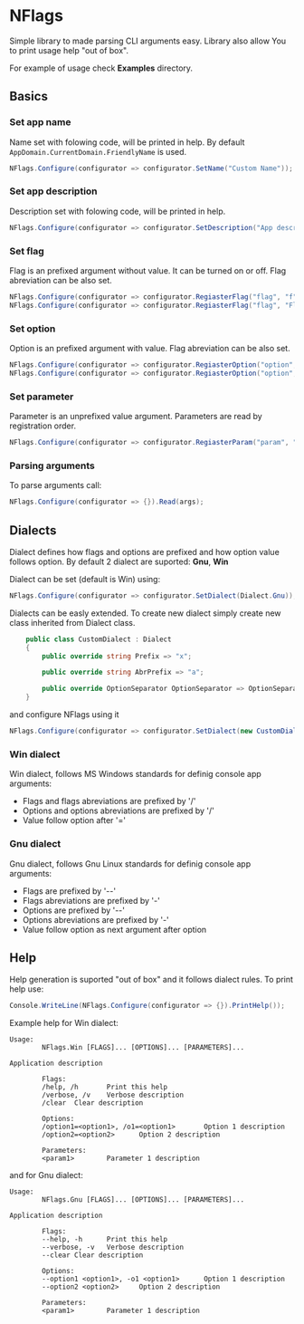 # NFlags

Simple library to made parsing CLI arguments easy.
Library also allow You to print usage help "out of box".

For example of usage check **Examples** directory.

## Basics

### Set app name
Name set with folowing code, will be printed in help.
By default `AppDomain.CurrentDomain.FriendlyName` is used.
```c#
NFlags.Configure(configurator => configurator.SetName("Custom Name"));
```

### Set app description
Description set with folowing code, will be printed in help.
```c#
NFlags.Configure(configurator => configurator.SetDescription("App description"));
```

### Set flag
Flag is an prefixed argument without value. It can be turned on or off.
Flag abreviation can be also set.
```c#
NFlags.Configure(configurator => configurator.RegiasterFlag("flag", "f", "Flag description", () => flagVariable = true));
NFlags.Configure(configurator => configurator.RegiasterFlag("flag", "Flag description", () => flagVariable = true));
```

### Set option
Option is an prefixed argument with value.
Flag abreviation can be also set.
```c#
NFlags.Configure(configurator => configurator.RegiasterOption("option", "o", "option description", v => optionVariable = v));
NFlags.Configure(configurator => configurator.RegiasterOption("option", "option description", v => optionVariable = v));
```

### Set parameter
Parameter is an unprefixed value argument. Parameters are read by registration order.
```c#
NFlags.Configure(configurator => configurator.RegiasterParam("param", "Param description", v => paramVariable = v));
```


### Parsing arguments
To parse arguments call:
```c#
NFlags.Configure(configurator => {}).Read(args);
```

## Dialects
Dialect defines how flags and options are prefixed and how option value follows option.
By default 2 dialect are suported: **Gnu**, **Win**

Dialect can be set (default is Win) using:
```c#
NFlags.Configure(configurator => configurator.SetDialect(Dialect.Gnu));
```

Dialects can be easly extended. 
To create new dialect simply create new class inherited from Dialect class.

```c#
    public class CustomDialect : Dialect
    {      
        public override string Prefix => "x";

        public override string AbrPrefix => "a";

        public override OptionSeparator OptionSeparator => OptionSeparator.ArgSeparator;
    }
```
and configure NFlags using it
```c#
NFlags.Configure(configurator => configurator.SetDialect(new CustomDialect()));
```

### Win dialect

Win dialect, follows MS Windows standards for definig console app arguments:

- Flags and flags abreviations are prefixed by '/' 
- Options and options abreviations are prefixed by '/' 
- Value follow option after '='


### Gnu dialect

Gnu dialect, follows Gnu Linux standards for definig console app arguments:

- Flags are prefixed by '--' 
- Flags abreviations are prefixed by '-' 
- Options are prefixed by '--' 
- Options abreviations are prefixed by '-' 
- Value follow option as next argument after option

## Help

Help generation is suported "out of box" and it follows dialect rules.
To print help use:
```c#
Console.WriteLine(NFlags.Configure(configurator => {}).PrintHelp());
```

Example help for Win dialect:

```
Usage:
        NFlags.Win [FLAGS]... [OPTIONS]... [PARAMETERS]...

Application description

        Flags:
        /help, /h       Print this help
        /verbose, /v    Verbose description
        /clear  Clear description

        Options:
        /option1=<option1>, /o1=<option1>       Option 1 description
        /option2=<option2>      Option 2 description

        Parameters:
        <param1>        Parameter 1 description

```

and for Gnu dialect:
```
Usage:
        NFlags.Gnu [FLAGS]... [OPTIONS]... [PARAMETERS]...

Application description

        Flags:
        --help, -h      Print this help
        --verbose, -v   Verbose description
        --clear Clear description

        Options:
        --option1 <option1>, -o1 <option1>      Option 1 description
        --option2 <option2>     Option 2 description

        Parameters:
        <param1>        Parameter 1 description

```